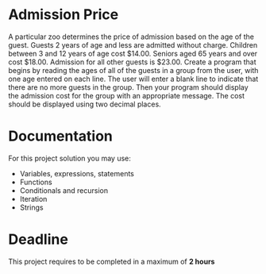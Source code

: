# Admission Price

A particular zoo determines the price of admission based on the age of the guest. 
Guests 2 years of age and less are admitted without charge. 
Children between 3 and 12 years of age cost $14.00. Seniors aged 65 years and over cost $18.00. 
Admission for all other guests is $23.00.
Create a program that begins by reading the ages of all of the guests in a group from the user, with one age entered on each line. 
The user will enter a blank line to indicate that there are no more guests in the group. 
Then your program should display the admission cost for the group with an appropriate message. 
The cost should be displayed using two decimal places.

# Documentation

For this project solution you may use:

- Variables, expressions, statements
- Functions
- Conditionals and recursion
- Iteration
- Strings

# Deadline

This project requires to be completed in a maximum of **2 hours**
